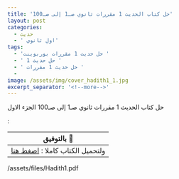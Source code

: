 ```yaml
---
title: 'حل كتاب الحديث 1 مقررات ثانوي صـ1 إلى صـ100'
layout: post
categories:
  - حديث
  - ' اول ثانوي'
tags:
  - 'حل حديث 1 مقررات بوربوينت '
  - ' حل حديث 1 '
  - ' حل حديث 1 مقررات '
  - 
image: /assets/img/cover_hadith1_1.jpg
excerpt_separator: '<!--more-->'
---
```

حل كتاب الحديث 1 مقررات ثانوي صـ1 إلى صـ100 الجزء الاول
<!--more-->
 :

| بالتوفيق :clap:   |
| ------------ |
| ولتحميل الكتاب كاملا : <a href="/assets/files/Hadith1.pdf" download >اضغط هنا</a>  |


<div class="url">/assets/files/Hadith1.pdf</div>

